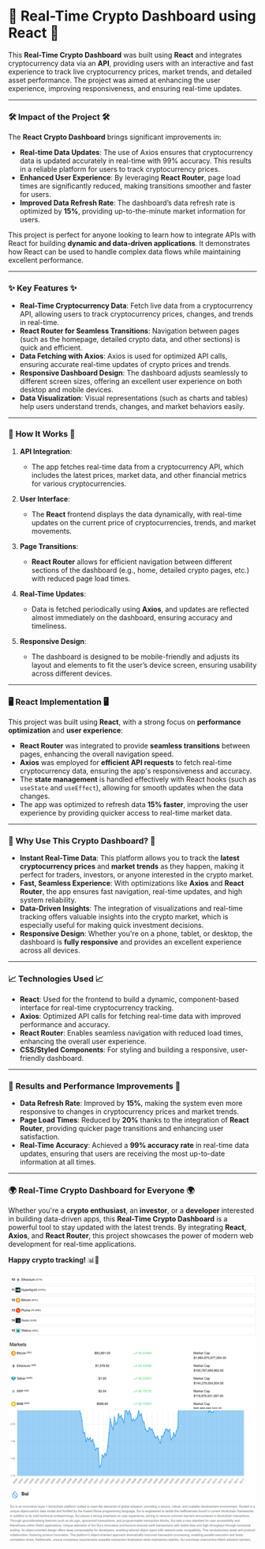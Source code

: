 # 🚀 **Real-Time Crypto Dashboard using React** 🚀

This **Real-Time Crypto Dashboard** was built using **React** and integrates cryptocurrency data via an **API**, providing users with an interactive and fast experience to track live cryptocurrency prices, market trends, and detailed asset performance. The project was aimed at enhancing the user experience, improving responsiveness, and ensuring real-time updates.

---

### 🛠️ **Impact of the Project** 🛠️

The **React Crypto Dashboard** brings significant improvements in:
- **Real-time Data Updates**: The use of Axios ensures that cryptocurrency data is updated accurately in real-time with 99% accuracy. This results in a reliable platform for users to track cryptocurrency prices.
- **Enhanced User Experience**: By leveraging **React Router**, page load times are significantly reduced, making transitions smoother and faster for users.
- **Improved Data Refresh Rate**: The dashboard’s data refresh rate is optimized by **15%**, providing up-to-the-minute market information for users.
  
This project is perfect for anyone looking to learn how to integrate APIs with React for building **dynamic and data-driven applications**. It demonstrates how React can be used to handle complex data flows while maintaining excellent performance.

---

### ✨ **Key Features** ✨

- **Real-Time Cryptocurrency Data**: Fetch live data from a cryptocurrency API, allowing users to track cryptocurrency prices, changes, and trends in real-time.
- **React Router for Seamless Transitions**: Navigation between pages (such as the homepage, detailed crypto data, and other sections) is quick and efficient.
- **Data Fetching with Axios**: Axios is used for optimized API calls, ensuring accurate real-time updates of crypto prices and trends.
- **Responsive Dashboard Design**: The dashboard adjusts seamlessly to different screen sizes, offering an excellent user experience on both desktop and mobile devices.
- **Data Visualization**: Visual representations (such as charts and tables) help users understand trends, changes, and market behaviors easily.

---

### 🎯 **How It Works** 🎯

1. **API Integration**:
   - The app fetches real-time data from a cryptocurrency API, which includes the latest prices, market data, and other financial metrics for various cryptocurrencies.
   
2. **User Interface**:
   - The **React** frontend displays the data dynamically, with real-time updates on the current price of cryptocurrencies, trends, and market movements.
   
3. **Page Transitions**:
   - **React Router** allows for efficient navigation between different sections of the dashboard (e.g., home, detailed crypto pages, etc.) with reduced page load times.

4. **Real-Time Updates**:
   - Data is fetched periodically using **Axios**, and updates are reflected almost immediately on the dashboard, ensuring accuracy and timeliness.
   
5. **Responsive Design**:
   - The dashboard is designed to be mobile-friendly and adjusts its layout and elements to fit the user’s device screen, ensuring usability across different devices.

---

### 🖥️ **React Implementation** 🖥️

This project was built using **React**, with a strong focus on **performance optimization** and **user experience**:
- **React Router** was integrated to provide **seamless transitions** between pages, enhancing the overall navigation speed.
- **Axios** was employed for **efficient API requests** to fetch real-time cryptocurrency data, ensuring the app's responsiveness and accuracy.
- The **state management** is handled effectively with React hooks (such as `useState` and `useEffect`), allowing for smooth updates when the data changes.
- The app was optimized to refresh data **15% faster**, improving the user experience by providing quicker access to real-time market data.

---

### 🌟 **Why Use This Crypto Dashboard?** 🌟

- **Instant Real-Time Data**: This platform allows you to track the **latest cryptocurrency prices** and **market trends** as they happen, making it perfect for traders, investors, or anyone interested in the crypto market.
- **Fast, Seamless Experience**: With optimizations like **Axios** and **React Router**, the app ensures fast navigation, real-time updates, and high system reliability.
- **Data-Driven Insights**: The integration of visualizations and real-time tracking offers valuable insights into the crypto market, which is especially useful for making quick investment decisions.
- **Responsive Design**: Whether you're on a phone, tablet, or desktop, the dashboard is **fully responsive** and provides an excellent experience across all devices.

---

### 📈 **Technologies Used** 📈

- **React**: Used for the frontend to build a dynamic, component-based interface for real-time cryptocurrency tracking.
- **Axios**: Optimized API calls for fetching real-time data with improved performance and accuracy.
- **React Router**: Enables seamless navigation with reduced load times, enhancing the overall user experience.
- **CSS/Styled Components**: For styling and building a responsive, user-friendly dashboard.

---

### 🚀 **Results and Performance Improvements** 🚀

- **Data Refresh Rate**: Improved by **15%**, making the system even more responsive to changes in cryptocurrency prices and market trends.
- **Page Load Times**: Reduced by **20%** thanks to the integration of **React Router**, providing quicker page transitions and enhancing user satisfaction.
- **Real-Time Accuracy**: Achieved a **99% accuracy rate** in real-time data updates, ensuring that users are receiving the most up-to-date information at all times.

---

### 🌍 **Real-Time Crypto Dashboard for Everyone** 🌍

Whether you're a **crypto enthusiast**, an **investor**, or a **developer** interested in building data-driven apps, this **Real-Time Crypto Dashboard** is a powerful tool to stay updated with the latest trends. By integrating **React**, **Axios**, and **React Router**, this project showcases the power of modern web development for real-time applications.

**Happy crypto tracking!** 📊🚀

![Preview](CryptoAppDashboard.png)
![Preview](CryptoAppDashboard2.png)

